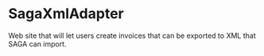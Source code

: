 # SagaXmlAdapter
Web site that will let users create invoices that can be exported to XML that SAGA can import.
